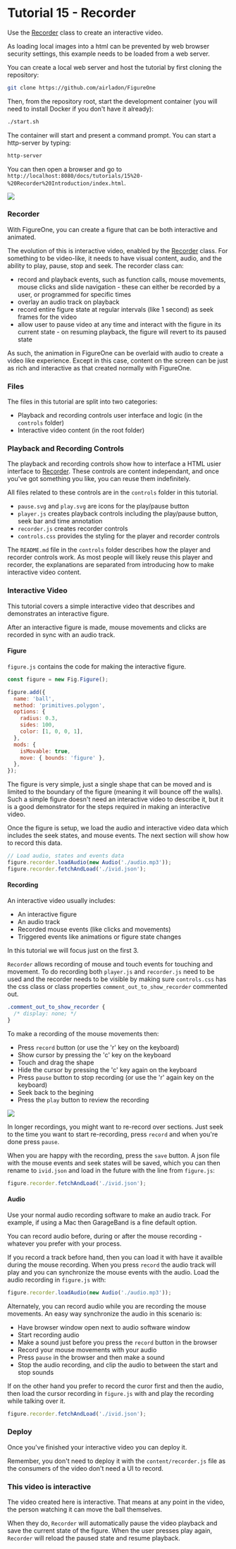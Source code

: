 # Tutorial 15 - Recorder

Use the [Recorder](https://airladon.github.io/FigureOne/api/#recorder) class to create an interactive video.

As loading local images into a html can be prevented by web browser security settings, this example needs to be loaded from a web server.

You can create a local web server and host the tutorial by first cloning the repository:

```bash
git clone https://github.com/airladon/FigureOne
```

Then, from the repository root, start the development container (you will need to install Docker if you don't have it already):
```bash
./start.sh
```

The container will start and present a command prompt. You can start a http-server by typing:
```bash
http-server
```

You can then open a browser and go to `http://localhost:8080/docs/tutorials/15%20-%20Recorder%20Introduction/index.html`.

![](example.gif)


### Recorder

With FigureOne, you can create a figure that can be both interactive and animated. 

The evolution of this is interactive video, enabled by the [Recorder](https://airladon.github.io/FigureOne/api/#recorder) class. For something to be video-like, it needs to have visual content, audio, and the ability to play, pause, stop and seek. The recorder class can:

* record and playback events, such as function calls, mouse movements, mouse clicks and slide navigation - these can either be recorded by a user, or programmed for specific times
* overlay an audio track on playback
* record entire figure state at regular intervals (like 1 second) as seek frames for the video
* allow user to pause video at any time and interact with the figure in its current state - on resuming playback, the figure will revert to its paused state

As such, the animation in FigureOne can be overlaid with audio to create a video like experience. Except in this case, content on the screen can be just as rich and interactive as that created normally with FigureOne.

### Files

The files in this tutorial are split into two categories:

* Playback and recording controls user interface and logic (in the `controls` folder)
* Interactive video content (in the root folder)

### Playback and Recording Controls

The playback and recording controls show how to interface a HTML usier interface to [Recorder](https://airladon.github.io/FigureOne/api/#recorder). These controls are content independant, and once you've got something you like, you can reuse them indefinitely.

All files related to these controls are in the `controls` folder in this tutorial.

* `pause.svg` and `play.svg` are icons for the play/pause button
* `player.js` creates playback controls including the play/pause button, seek bar and time annotation
* `recorder.js` creates recorder controls
* `controls.css` provides the styling for the player and recorder controls

The `README.md` file in the `controls` folder describes how the player and recorder controls work. As most people will likely reuse this player and recorder, the explanations are separated from introducing how to make interactive video content.

### Interactive Video

This tutorial covers a simple interactive video that describes and demonstrates an interactive figure.

After an interactive figure is made, mouse movements and clicks are recorded in sync with an audio track.

#### Figure

`figure.js` contains the code for making the interactive figure.

```js
const figure = new Fig.Figure();

figure.add({
  name: 'ball',
  method: 'primitives.polygon',
  options: {
    radius: 0.3,
    sides: 100,
    color: [1, 0, 0, 1],
  },
  mods: {
    isMovable: true,
    move: { bounds: 'figure' },
  },
});
```

The figure is very simple, just a single shape that can be moved and is limited to the boundary of the figure (meaning it will bounce off the walls). Such a simple figure doesn't need an interactive video to describe it, but it is a good demonstrator for the steps required in making an interactive video.


Once the figure is setup, we load the audio and interactive video data which includes the seek states, and mouse events. The next section will show how to record this data.

```js
// Load audio, states and events data
figure.recorder.loadAudio(new Audio('./audio.mp3'));
figure.recorder.fetchAndLoad('./ivid.json');
```

#### Recording

An interactive video usually includes:

* An interactive figure
* An audio track
* Recorded mouse events (like clicks and movements)
* Triggered events like animations or figure state changes

In this tutorial we will focus just on the first 3.

`Recorder` allows recording of mouse and touch events for touching and movement. To do recording both `player.js` and `recorder.js` need to be used and the recorder needs to be visible by making sure `controls.css` has the css class or class properties `comment_out_to_show_recorder` commented out.

```css
.comment_out_to_show_recorder {
  /* display: none; */
}
```

To make a recording of the mouse movements then:
* Press `record` button (or use the 'r' key on the keyboard)
* Show cursor by pressing the 'c' key on the keyboard
* Touch and drag the shape
* Hide the cursor by pressing the 'c' key again on the keyboard
* Press `pause` button to stop recording (or use the 'r' again key on the keyboard)
* Seek back to the begining
* Press the `play` button to review the recording

![](../assets/15/recording.gif)

In longer recordings, you might want to re-record over sections. Just seek to the time you want to start re-recording, press `record` and when you're done press `pause`.

When you are happy with the recording, press the `save` button. A json file with the mouse events and seek states will be saved, which you can then rename to `ivid.json` and load in the future with the line from `figure.js`:

```js
figure.recorder.fetchAndLoad('./ivid.json');
```

#### Audio

Use your normal audio recording software to make an audio track. For example, if using a Mac then GarageBand is a fine default option.

You can record audio before, during or after the mouse recording - whatever you prefer with your process.

If you record a track before hand, then you can load it with have it availble during the mouse recording. When you press `record` the audio track will play and you can synchronize the mouse events with the audio. Load the audio recording in `figure.js` with:

```js
figure.recorder.loadAudio(new Audio('./audio.mp3'));
```

Alternately, you can record audio while you are recording the mouse movements. An easy way synchronize the audio in this scenario is:

* Have browser window open next to audio software window
* Start recording audio
* Make a sound just before you press the `record` button in the browser
* Record your mouse movements with your audio
* Press `pause` in the browser and then make a sound
* Stop the audio recording, and clip the audio to between the start and stop sounds

If on the other hand you prefer to record the curor first and then the audio, then load the cursor recording in `figure.js` with and play the recording while talking over it.

```js
figure.recorder.fetchAndLoad('./ivid.json');
```

### Deploy

Once you've finished your interactive video you can deploy it.

Remember, you don't need to deploy it with the `content/recorder.js` file as the consumers of the video don't need a UI to record.

### This video is interactive

The video created here is interactive. That means at any point in the video, the person watching it can move the ball themselves.

When they do, `Recorder` will automatically pause the video playback and save the current state of the figure. When the user presses play again, `Recorder` will reload the paused state and resume playback.
